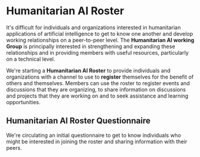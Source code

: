 # Humanitarian AI Roster

It's difficult for individuals and organizations interested in humanitarian applications of artificial intelligence to get to know one another and develop working relationships on a peer-to-peer level. The **Humanitarian AI working Group** is principally interested in strengthening and expanding these relationships and in providing members with useful resources, particularly on a technical level.

We're starting a **Humanitarian AI Roster** to provide individuals and organizations with a channel to use to **register** themselves for the benefit of others and themselves. Members can use the roster to register events and discussions that they are organizing, to share information on discussions and projects that they are working on and to seek assistance and learning opportunities.

## Humanitarian AI Roster Questionnaire

We're circulating an initial questionnaire to get to know individuals who might be interested in joining the roster and sharing information with their peers. 
